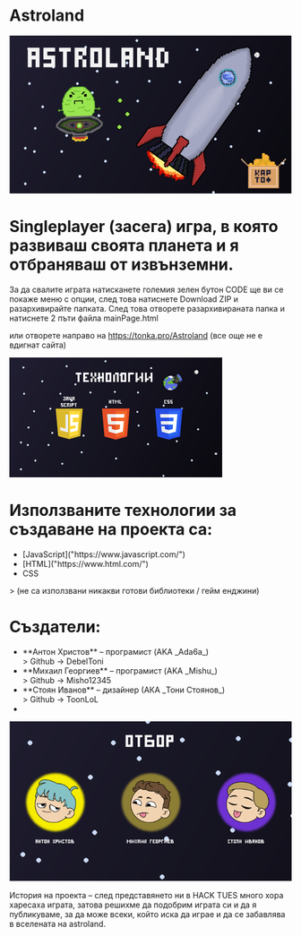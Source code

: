# Аstroland

<img src="./README pictures/logo.png"/>

# Singleplayer (засега) игра, в която развиваш своята планета и я отбраняваш от извънземни.

За да свалите играта натисканете големия зелен бутон CODE ще ви се покаже меню с опции, след това натиснете Download ZIP и разархивирайте папката. След това отворете разархивираната папка и натиснете 2 пъти файла mainPage.html

или отворете направо на https://tonka.pro/Astroland (все още не е вдигнат сайта)

<img src="./README pictures/tehnologii.png"/>

# Използваните технологии за създаване на проекта са:
<ul>
  <li>
    [JavaScript]("https://www.javascript.com/")
  </li>
  
  <li>
    [HTML]("https://www.html.com/")
  </li>
  
  <li>CSS</li>
</ul>
> (не са използвани никакви готови библиотеки / гейм енджини)

# Създатели:
<ul>
  <li>
    **Антон Христов** – програмист (AKA _Ada6a_)<br/>
    > Github -> DebelToni
  </li>

  <li>
    **Михаил Георгиев** – програмист (AKA _Mishu_)<br/>
    > Github -> Misho12345
  </li>

  <li>  
    **Стоян Иванов** – дизайнер (АКА _Toни Стоянов_)<br/>
    > Github -> ToonLoL
  <li>
</ul>
  
<img src="./README pictures/otbor.png"/>

История на проекта – след представянето ни в HACK TUES много хора харесаха играта, затова решихме да подобрим играта си и да я публикуваме, за да може всеки, който иска да играе и да се забавлява в вселената на  astroland.
